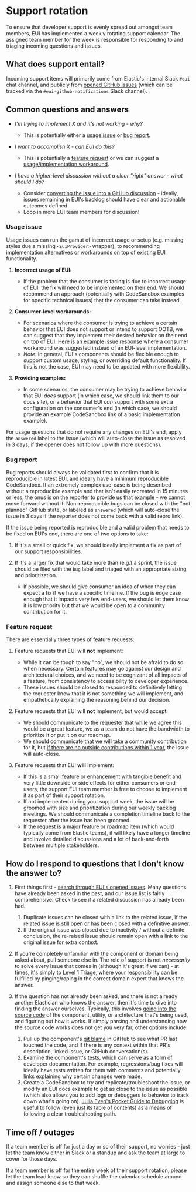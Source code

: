 # Support rotation

To ensure that developer support is evenly spread out amongst team members, EUI has implemented a weekly rotating support calendar. The assigned team member for the week is responsible for responding to and triaging incoming questions and issues.

## What does support entail?

Incoming support items will primarily come from Elastic's internal Slack `#eui` chat channel, and publicly from [opened GitHub issues](https://github.com/elastic/eui/issues) (which can be tracked via the `#eui-github-notifications` Slack channel).

## Common questions and answers 

- _I'm trying to implement X and it's not working - why?_
  - This is potentially either a [usage issue][usage] or [bug report][bug].

- _I want to accomplish X - can EUI do this?_
  - This is potentially a [feature request][feature] or we can suggest a [usage/implementation workaround][usage].

- _I have a higher-level discussion without a clear "right" answer - what should I do?_
  - Consider [converting the issue into a GitHub discussion](https://github.com/elastic/eui/discussions) - ideally, issues remaining in EUI's backlog should have clear and actionable outcomes defined.
  - Loop in more EUI team members for discussion!

[usage]: #usage-issue
[bug]: #bug-report
[feature]: #feature-request

### Usage issue

Usage issues can run the gamut of incorrect usage or setup (e.g. missing styles due a missing `<EuiProvider>` wrapper), to recommending implementation alternatives or workarounds on top of existing EUI functionality.

1. **Incorrect usage of EUI:**
    - If the problem that the consumer is facing is due to incorrect usage of EUI, the fix will need to be implemented on their end. We should recommend an approach (potentially with CodeSandbox examples for specific technical issues) that the consumer can take instead.

2. **Consumer-level workarounds:**
    - For scenarios where the consumer is trying to achieve a certain behavior that EUI does not support or intend to support OOTB, we can suggest that they implement their desired behavior on their end on top of EUI. [Here is an example issue response](https://github.com/elastic/eui/issues/6747#issuecomment-1531835506) where a consumer workaround was suggested instead of an EUI-level implementation.
    - *Note:* In general, EUI's components should be flexible enough to support custom usage, styling, or overriding default functionality. If this is not the case, EUI may need to be updated with more flexibility.

3. **Providing examples:**
    - In some scenarios, the consumer may be trying to achieve behavior that EUI *does* support (in which case, we should link them to our docs site), or a behavior that EUI *can* support with some extra configuration on the consumer's end (in which case, we should provide an example CodeSandbox link of a basic implementation example).

For usage questions that do not require any changes on EUI's end, apply the `answered` label to the issue (which will auto-close the issue as resolved in 3 days, if the opener does not follow up with more questions).

### Bug report

Bug reports should always be validated first to confirm that it is reproducible in latest EUI, and ideally have a minimum reproducible CodeSandbox. If an extremely complex use-case is being described without a reproducible example and that isn't easily recreated in 15 minutes or less, the onus is on the reporter to provide us that example - we cannot move forward without it. Non-reproducible bugs can be closed with the "not planned" GitHub state, or labeled as `answered` (which will auto-close the issue in 3 days if the reporter does not come back with a valid repro link).

If the issue being reported is reproducible and a valid problem that needs to be fixed on EUI's end, there are one of two options to take:

1. If it's a small or quick fix, we should ideally implement a fix as part of our support responsibilities.

2. If it's a larger fix that would take more than (e.g.) a sprint, the issue should be filed with the `bug` label and triaged with an appropriate sizing and prioritization.
    - If possible, we should give consumer an idea of when they can expect a fix if we have a specific timeline. If the bug is edge case enough that it impacts very few end-users, we should let them know it is low priority but that we would be open to a community contribution for it.

### Feature request

There are essentially three types of feature requests:

1. Feature requests that EUI will **not** implement:
    - While it can be tough to say "no", we should not be afraid to do so when necessary. Certain features may go against our design and architectural choices, and we need to be cognizant of all impacts of a feature, from consistency to accessibility to developer experience.
    - These issues should be closed to responded to definitively letting the requester know that it is not something we will implement, and empathetically explaining the reasoning behind our decision.

2. Feature requests that EUI will **not** implement, but would accept:
    - We should communicate to the requester that while we agree this would be a great feature, we as a team do not have the bandwidth to prioritize it or put it on our roadmap.
    - We should communicate that we will take a community contribution for it, but [if there are no outside contributions within 1 year](https://github.com/elastic/eui#what-about-reporting-bugs-and-feature-requests), the issue will auto-close.

3. Feature requests that EUI **will** implement:
    - If this is a small feature or enhancement with tangible benefit and very little downside or side effects for either consumers or end-users, the support EUI team member is free to choose to implement it as part of their support rotation.
    - If not implemented during your support week, the issue will be groomed with size and prioritization during our weekly backlog meetings. We should communicate a completion timeline back to the requester after the issue has been groomed.
    - If the request is a major feature or roadmap item (which would typically come from Elastic teams), it will likely have a longer timeline and involve detailed discussions and a lot of back-and-forth between multiple stakeholders.

## How do I respond to questions that I don't know the answer to?

1. First things first - [search through EUI's opened issues](https://github.com/search?type=issues&q=repo%3Aelastic%2Feui+your+question). Many questions have already been asked in the past, and our issue list is fairly comprehensive. Check to see if a related discussion has already been had.
    1. Duplicate issues can be closed with a link to the related issue, if the related issue is still open or has been closed with a definitive answer.
    2. If the original issue was closed due to inactivity / without a definite conclusion, the re-raised issue should remain open with a link to the original issue for extra context.

2. If you're completely unfamiliar with the component or domain being asked about, pull someone else in. The role of support is not *necessarily* to solve every issue that comes in (although it's great if we can) - at times, it's simply to Level 1 Triage, where your responsibility can be fulfilled by pinging/roping in the correct domain expert that knows the answer.

3. If the question has not already been asked, and there is not already another Elastician who knows the answer, then it's time to dive into finding the answer ourselves. Typically, this involves [going into the source code](https://github.com/elastic/eui/tree/main/src/components) of the component, utility, or architecture that's being used, and figuring out how it works. If simply parsing and understanding how the source code works does not get you very far, other options include:
    1. Pull up the component's [git blame](https://docs.github.com/en/repositories/working-with-files/using-files/viewing-a-file#viewing-the-line-by-line-revision-history-for-a-file) in GitHub to see what PR last touched the code, and if there is any context within that PR's description, linked issue, or GitHub conversation(s).
    2. Examine the component's tests, which can serve as a form of developer documentation. For example, regressions/bug fixes will ideally have tests written for them with comments and potentially links explaining why certain changes were made.
    3. Create a CodeSandbox to try and replicate/troubleshoot the issue, or modify an EUI docs example to get as close to the issue as possible (which also allows you to add logs or debuggers to behavior to track down what's going on). [Julia Even's Pocket Guide to Debugging](https://jvns.ca/blog/2022/12/21/new-zine--the-pocket-guide-to-debugging/) is useful to follow (even just its table of contents) as a means of following a clear troubleshooting path.

## Time off / outages

If a team member is off for just a day or so of their support, no worries - just let the team know either in Slack or a standup and ask the team at large to cover for those days.

If a team member is off for the entire week of their support rotation, please let the team lead know so they can shuffle the calendar schedule around and assign someone else to that week.
